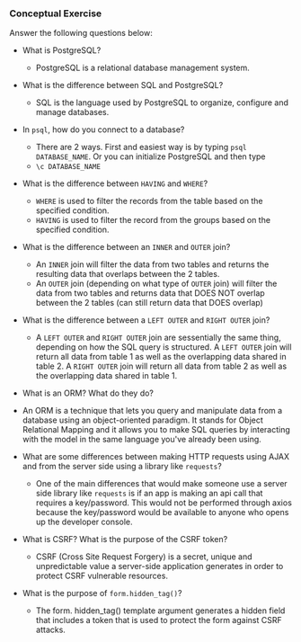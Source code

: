 ### Conceptual Exercise

Answer the following questions below:

- What is PostgreSQL?
  - PostgreSQL is a relational database management system.

- What is the difference between SQL and PostgreSQL?
  - SQL is the language used by PostgreSQL to organize, configure and manage databases.

- In `psql`, how do you connect to a database?
  - There are 2 ways. First and easiest way is by typing `psql DATABASE_NAME`. Or you can initialize PostgreSQL and then type
  - `\c DATABASE_NAME`

- What is the difference between `HAVING` and `WHERE`?
  - `WHERE` is used to filter the records from the table based on the specified condition.
  - `HAVING` is used to filter the record from the groups based on the specified condition.

- What is the difference between an `INNER` and `OUTER` join?
  - An `INNER` join will filter the data from two tables and returns the resulting data that overlaps between the 2 tables.
  - An `OUTER` join (depending on what type of `OUTER` join) will filter the data from two tables and returns data that DOES NOT overlap between the 2 tables (can still return data that DOES overlap)

- What is the difference between a `LEFT OUTER` and `RIGHT OUTER` join?
  - A `LEFT OUTER` and `RIGHT OUTER` join are sessentially the same thing, depending on how the SQL query is structured. A `LEFT OUTER` join will return all data from table 1 as well as the overlapping data shared in table 2. A `RIGHT OUTER` join will return all data from table 2 as well as the overlapping data shared in table 1. 

- What is an ORM? What do they do?
- An ORM is a technique that lets you query and manipulate data from a database using an object-oriented paradigm. It stands for Object Relational Mapping and it allows you to make SQL queries by interacting with the model in the same language you've already been using.

- What are some differences between making HTTP requests using AJAX 
  and from the server side using a library like `requests`?
  - One of the main differences that would make someone use a server side library like `requests` is if an app is making an api call that requires a key/password. This would not be performed through axios because the key/password would be available to anyone who opens up the developer console.

- What is CSRF? What is the purpose of the CSRF token?
  - CSRF (Cross Site Request Forgery) is a secret, unique and unpredictable value a server-side application generates in order to protect CSRF vulnerable resources.

- What is the purpose of `form.hidden_tag()`?
  - The form. hidden_tag() template argument generates a hidden field that includes a token that is used to protect the form against CSRF attacks.
